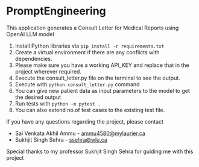 # PromptEngineering
 This application generates a Consult Letter for Medical Reports using OpenAI LLM model

1. Install Python libraries via `pip install -r requirements.txt`
2. Create a virtual environment if there are any conflicts with dependencies.
3. Please make sure you have a working API_KEY and replace that in the project wherever required.
4. Execute the consult_letter.py file on the terminal to see the output.
5. Execute with `python consult_letter.py` command
6. You can give new patient data as input parameters to the model to get the desired output
7. Run tests with `python -m pytest .`
8. You can also extend no.of test cases to the existing test file.

If you have any questions regarding the project, please contact

 - Sai Venkata Akhil Ammu - ammu4580@mylaurier.ca
 - Sukhjit Singh Sehra - ssehra@wlu.ca

Special thanks to my professor Sukhjit Singh Sehra for guiding me with this project
